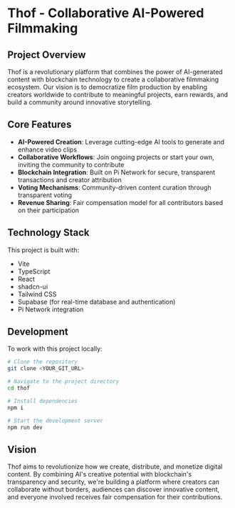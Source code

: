 
# Thof - Collaborative AI-Powered Filmmaking

## Project Overview

Thof is a revolutionary platform that combines the power of AI-generated content with blockchain technology to create a collaborative filmmaking ecosystem. Our vision is to democratize film production by enabling creators worldwide to contribute to meaningful projects, earn rewards, and build a community around innovative storytelling.

## Core Features

- **AI-Powered Creation**: Leverage cutting-edge AI tools to generate and enhance video clips
- **Collaborative Workflows**: Join ongoing projects or start your own, inviting the community to contribute
- **Blockchain Integration**: Built on Pi Network for secure, transparent transactions and creator attribution
- **Voting Mechanisms**: Community-driven content curation through transparent voting
- **Revenue Sharing**: Fair compensation model for all contributors based on their participation

## Technology Stack

This project is built with:

- Vite
- TypeScript
- React
- shadcn-ui
- Tailwind CSS
- Supabase (for real-time database and authentication)
- Pi Network integration

## Development

To work with this project locally:

```sh
# Clone the repository
git clone <YOUR_GIT_URL>

# Navigate to the project directory
cd thof

# Install dependencies
npm i

# Start the development server
npm run dev
```

## Vision

Thof aims to revolutionize how we create, distribute, and monetize digital content. By combining AI's creative potential with blockchain's transparency and security, we're building a platform where creators can collaborate without borders, audiences can discover innovative content, and everyone involved receives fair compensation for their contributions.

